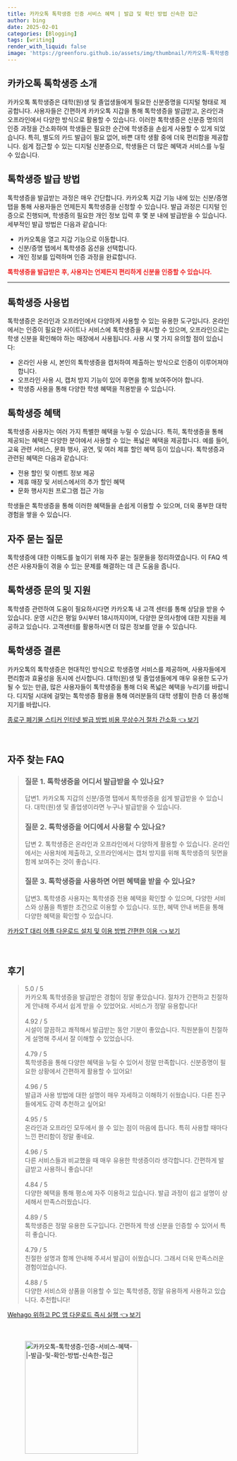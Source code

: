 ```yaml
---
title: 카카오톡 톡학생증 인증 서비스 혜택 | 발급 및 확인 방법 신속한 접근
author: bing
date: 2025-02-01
categories: [Blogging]
tags: [writing]
render_with_liquid: false
image: 'https://greenforu.github.io/assets/img/thumbnail/카카오톡-톡학생증-인증-서비스-혜택-|-발급-및-확인-방법-신속한-접근.webp'
---
```



<h2 id='카카오톡_톡학생증_소개'>카카오톡 톡학생증 소개</h2>

<p>카카오톡 톡학생증은 대학(원)생 및 졸업생들에게 필요한 신분증명을 디지털 형태로 제공합니다. 사용자들은 간편하게 카카오톡 지갑을 통해 톡학생증을 발급받고, 온라인과 오프라인에서 다양한 방식으로 활용할 수 있습니다. 이러한 톡학생증은 신분증 명의의 인증 과정을 간소화하여 학생들은 필요한 순간에 학생증을 손쉽게 사용할 수 있게 되었습니다. 특히, 별도의 카드 발급이 필요 없어, 바쁜 대학 생활 중에 더욱 편리함을 제공합니다. 쉽게 접근할 수 있는 디지털 신분증으로, 학생들은 더 많은 혜택과 서비스를 누릴 수 있습니다.</p>

<h2 id='톡학생증_발급_방법'>톡학생증 발급 방법</h2>

<p>톡학생증을 발급받는 과정은 매우 간단합니다. 카카오톡 지갑 기능 내에 있는 신분/증명 탭을 통해 사용자들은 언제든지 톡학생증을 신청할 수 있습니다. 발급 과정은 디지털 인증으로 진행되며, 학생증의 필요한 개인 정보 입력 후 몇 분 내에 발급받을 수 있습니다. 세부적인 발급 방법은 다음과 같습니다:</p>

<ul>
    <li>카카오톡을 열고 지갑 기능으로 이동합니다.</li>
    <li>신분/증명 탭에서 톡학생증 옵션을 선택합니다.</li>
    <li>개인 정보를 입력하며 인증 과정을 완료합니다.</li>
</ul>

<p><b><span style="color: #ee2323;">톡학생증을 발급받은 후, 사용자는 언제든지 편리하게 신분을 인증할 수 있습니다.</span></b></p>

<hr />

<h2 id='톡학생증_사용법'>톡학생증 사용법</h2>

<p>톡학생증은 온라인과 오프라인에서 다양하게 사용할 수 있는 유용한 도구입니다. 온라인에서는 인증이 필요한 사이트나 서비스에 톡학생증을 제시할 수 있으며, 오프라인으로는 학생 신분을 확인해야 하는 매장에서 사용됩니다. 사용 시 몇 가지 유의할 점이 있습니다:</p>

<ul>
    <li>온라인 사용 시, 본인의 톡학생증을 캡처하여 제출하는 방식으로 인증이 이루어져야 합니다.</li>
    <li>오프라인 사용 시, 캡처 방지 기능이 있어 후면을 함께 보여주어야 합니다.</li>
    <li>학생증 사용을 통해 다양한 학생 혜택을 적용받을 수 있습니다.</li>
</ul>

<h2 id='톡학생증_혜택'>톡학생증 혜택</h2>

<p>톡학생증 사용자는 여러 가지 특별한 혜택을 누릴 수 있습니다. 특히, 톡학생증을 통해 제공되는 혜택은 다양한 분야에서 사용할 수 있는 폭넓은 혜택을 제공합니다. 예를 들어, 교육 관련 서비스, 문화 행사, 공연, 및 여러 제휴 할인 혜택 등이 있습니다. 톡학생증과 관련된 혜택은 다음과 같습니다:</p>

<ul>
    <li>전용 할인 및 이벤트 정보 제공</li>
    <li>제휴 매장 및 서비스에서의 추가 할인 혜택</li>
    <li>문화 행사지원 프로그램 접근 가능</li>
</ul>

<p>학생들은 톡학생증을 통해 이러한 혜택들을 손쉽게 이용할 수 있으며, 더욱 풍부한 대학 경험을 쌓을 수 있습니다.</p>

<h2 id='자주_묻는_질문'>자주 묻는 질문</h2>

<p>톡학생증에 대한 이해도를 높이기 위해 자주 묻는 질문들을 정리하였습니다. 이 FAQ 섹션은 사용자들이 겪을 수 있는 문제를 해결하는 데 큰 도움을 줍니다.</p>

<h2 id='톡학생증_문의_및_지원'>톡학생증 문의 및 지원</h2>

<p>톡학생증 관련하여 도움이 필요하시다면 카카오톡 내 고객 센터를 통해 상담을 받을 수 있습니다. 운영 시간은 평일 9시부터 18시까지이며, 다양한 문의사항에 대한 지원을 제공하고 있습니다. 고객센터를 활용하시면 더 많은 정보를 얻을 수 있습니다. </p>

<h2 id='톡학생증_결론'>톡학생증 결론</h2>

<p>카카오톡의 톡학생증은 현대적인 방식으로 학생증명 서비스를 제공하며, 사용자들에게 편리함과 효율성을 동시에 선사합니다. 대학(원)생 및 졸업생들에게 매우 유용한 도구가 될 수 있는 만큼, 많은 사용자들이 톡학생증을 통해 더욱 폭넓은 혜택을 누리기를 바랍니다. 디지털 시대에 걸맞는 톡학생증 활용을 통해 여러분들의 대학 생활이 한층 더 풍성해지기를 바랍니다.</p>


<p><a class="click-button" title="종로구 폐기물 스티커 인터넷 발급 방법 비용 무상수거 절차 간소화" href="https://greenforu.github.io/posts/%EC%A2%85%EB%A1%9C%EA%B5%AC-%ED%8F%90%EA%B8%B0%EB%AC%BC-%EC%8A%A4%ED%8B%B0%EC%BB%A4-%EC%9D%B8%ED%84%B0%EB%84%B7-%EB%B0%9C%EA%B8%89-%EB%B0%A9%EB%B2%95-%EB%B9%84%EC%9A%A9-%EB%AC%B4%EC%83%81%EC%88%98%EA%B1%B0-%EC%A0%88%EC%B0%A8-%EA%B0%84%EC%86%8C%ED%99%94/" rel="dofollow">종로구 폐기물 스티커 인터넷 발급 방법 비용 무상수거 절차 간소화 👈 보기</a></p><br>
<h2 id='자주_찾는_FAQ'>자주 찾는 FAQ</h2>
<div itemscope="" itemtype="https://schema.org/FAQPage"> 
<blockquote> 
<div itemscope="" itemprop="mainEntity" itemtype="https://schema.org/Question"> 
<h3 itemprop="name">질문 1. 톡학생증을 어디서 발급받을 수 있나요?</h3> 
<div itemscope="" itemprop="acceptedAnswer" itemtype="https://schema.org/Answer"> 
<span itemprop="text"> 
<p>답변1. 카카오톡 지갑의 신분/증명 탭에서 톡학생증을 쉽게 발급받을 수 있습니다. 대학(원)생 및 졸업생이라면 누구나 발급받을 수 있습니다.</p> 
</span> 
</div> 
</div> 
<div itemscope="" itemprop="mainEntity" itemtype="https://schema.org/Question"> 
<h3 itemprop="name">질문 2. 톡학생증을 어디에서 사용할 수 있나요?</h3> 
<div itemscope="" itemprop="acceptedAnswer" itemtype="https://schema.org/Answer"> 
<span itemprop="text"> 
<p>답변 2. 톡학생증은 온라인과 오프라인에서 다양하게 활용할 수 있습니다. 온라인에서는 사용처에 제출하고, 오프라인에서는 캡처 방지를 위해 톡학생증의 뒷면을 함께 보여주는 것이 좋습니다.</p> 
</span> 
</div> 
</div> 
<div itemscope="" itemprop="mainEntity" itemtype="https://schema.org/Question"> 
<h3 itemprop="name">질문 3. 톡학생증을 사용하면 어떤 혜택을 받을 수 있나요?</h3> 
<div itemscope="" itemprop="acceptedAnswer" itemtype="https://schema.org/Answer"> 
<span itemprop="text"> 
<p>답변3. 톡학생증 사용자는 톡학생증 전용 혜택을 확인할 수 있으며, 다양한 서비스와 상품을 특별한 조건으로 이용할 수 있습니다. 또한, 혜택 안내 버튼을 통해 다양한 혜택을 확인할 수 있습니다.</p> 
</span> 
</div> 
</div> 
</blockquote> 
</div>
<p><a class="click-button" title="카카오T 대리 어플 다운로드 설치 및 이용 방법 간편한 이용" href="https://greenforu.github.io/posts/%EC%B9%B4%EC%B9%B4%EC%98%A4T-%EB%8C%80%EB%A6%AC-%EC%96%B4%ED%94%8C-%EB%8B%A4%EC%9A%B4%EB%A1%9C%EB%93%9C-%EC%84%A4%EC%B9%98-%EB%B0%8F-%EC%9D%B4%EC%9A%A9-%EB%B0%A9%EB%B2%95-%EA%B0%84%ED%8E%B8%ED%95%9C-%EC%9D%B4%EC%9A%A9/" rel="dofollow">카카오T 대리 어플 다운로드 설치 및 이용 방법 간편한 이용 👈 보기</a></p><br>
<h2 id='후기'>후기</h2>
<div itemscope itemtype="https://schema.org/Product">
  <blockquote>
  <div itemprop="review" itemscope itemtype="https://schema.org/Review">
      <div itemprop="reviewRating" itemscope itemtype="https://schema.org/Rating"> <span itemprop="ratingValue">5.0</span> / <span itemprop="bestRating">5</span> </div>
      <span itemprop="reviewBody">카카오톡 톡학생증을 발급받은 경험이 정말 좋았습니다. 절차가 간편하고 친절하게 안내해 주셔서 쉽게 받을 수 있었어요. 서비스가 정말 유용합니다!</span>
  </div>
  <br>
  <div itemprop="review" itemscope itemtype="https://schema.org/Review">
      <div itemprop="reviewRating" itemscope itemtype="https://schema.org/Rating"> <span itemprop="ratingValue">4.92</span> / <span itemprop="bestRating">5</span> </div>
      <span itemprop="reviewBody">시설이 깔끔하고 쾌적해서 발급받는 동안 기분이 좋았습니다. 직원분들이 친절하게 설명해 주셔서 잘 이해할 수 있었습니다.</span>
  </div>
  <br>
  <div itemprop="review" itemscope itemtype="https://schema.org/Review">
      <div itemprop="reviewRating" itemscope itemtype="https://schema.org/Rating"> <span itemprop="ratingValue">4.79</span> / <span itemprop="bestRating">5</span> </div>
      <span itemprop="reviewBody">톡학생증을 통해 다양한 혜택을 누릴 수 있어서 정말 만족합니다. 신분증명이 필요한 상황에서 간편하게 활용할 수 있어요!</span>
  </div>
  <br>
  <div itemprop="review" itemscope itemtype="https://schema.org/Review">
      <div itemprop="reviewRating" itemscope itemtype="https://schema.org/Rating"> <span itemprop="ratingValue">4.96</span> / <span itemprop="bestRating">5</span> </div>
      <span itemprop="reviewBody">발급과 사용 방법에 대한 설명이 매우 자세하고 이해하기 쉬웠습니다. 다른 친구들에게도 강력 추천하고 싶어요!</span>
  </div>
  <br>
  <div itemprop="review" itemscope itemtype="https://schema.org/Review">
      <div itemprop="reviewRating" itemscope itemtype="https://schema.org/Rating"> <span itemprop="ratingValue">4.95</span> / <span itemprop="bestRating">5</span> </div>
      <span itemprop="reviewBody">온라인과 오프라인 모두에서 쓸 수 있는 점이 마음에 듭니다. 특히 사용할 때마다 느낀 편리함이 정말 좋네요.</span>
  </div>
  <br>
  <div itemprop="review" itemscope itemtype="https://schema.org/Review">
      <div itemprop="reviewRating" itemscope itemtype="https://schema.org/Rating"> <span itemprop="ratingValue">4.96</span> / <span itemprop="bestRating">5</span> </div>
      <span itemprop="reviewBody">다른 서비스들과 비교했을 때 매우 유용한 학생증이라 생각합니다. 간편하게 발급받고 사용하니 좋습니다!</span>
  </div>
  <br>
  <div itemprop="review" itemscope itemtype="https://schema.org/Review">
      <div itemprop="reviewRating" itemscope itemtype="https://schema.org/Rating"> <span itemprop="ratingValue">4.84</span> / <span itemprop="bestRating">5</span> </div>
      <span itemprop="reviewBody">다양한 혜택을 통해 평소에 자주 이용하고 있습니다. 발급 과정이 쉽고 설명이 상세해서 만족스러웠습니다.</span>
  </div>
  <br>
  <div itemprop="review" itemscope itemtype="https://schema.org/Review">
      <div itemprop="reviewRating" itemscope itemtype="https://schema.org/Rating"> <span itemprop="ratingValue">4.89</span> / <span itemprop="bestRating">5</span> </div>
      <span itemprop="reviewBody">톡학생증은 정말 유용한 도구입니다. 간편하게 학생 신분을 인증할 수 있어서 특히 좋습니다.</span>
  </div>
  <br>
  <div itemprop="review" itemscope itemtype="https://schema.org/Review">
      <div itemprop="reviewRating" itemscope itemtype="https://schema.org/Rating"> <span itemprop="ratingValue">4.79</span> / <span itemprop="bestRating">5</span> </div>
      <span itemprop="reviewBody">친절한 설명과 함께 안내해 주셔서 발급이 쉬웠습니다. 그래서 더욱 만족스러운 경험이었습니다.</span>
  </div>
  <br>
  <div itemprop="review" itemscope itemtype="https://schema.org/Review">
      <div itemprop="reviewRating" itemscope itemtype="https://schema.org/Rating"> <span itemprop="ratingValue">4.88</span> / <span itemprop="bestRating">5</span> </div>
      <span itemprop="reviewBody">다양한 서비스와 상품을 이용할 수 있는 톡학생증, 정말 유용하게 사용하고 있습니다. 추천합니다!</span>
  </div>
  </blockquote>
</div>
<p><a class="click-button" title="Wehago 위하고 PC 앱 다운로드 즉시 실행" href="https://greenforu.github.io/posts/Wehago-%EC%9C%84%ED%95%98%EA%B3%A0-PC-%EC%95%B1-%EB%8B%A4%EC%9A%B4%EB%A1%9C%EB%93%9C-%EC%A6%89%EC%8B%9C-%EC%8B%A4%ED%96%89/" rel="dofollow">Wehago 위하고 PC 앱 다운로드 즉시 실행 👈 보기</a></p><br>
<figure class="image"><img src="https://greenforu.github.io/assets/img/thumbnail/카카오톡-톡학생증-인증-서비스-혜택-|-발급-및-확인-방법-신속한-접근.webp" alt="카카오톡-톡학생증-인증-서비스-혜택-|-발급-및-확인-방법-신속한-접근" width="256" height="256"></figure>